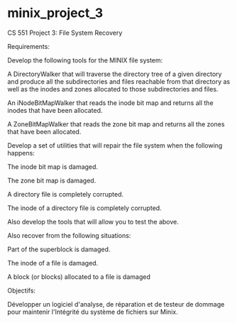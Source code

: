 # minix_project_3

CS 551 Project 3: File System Recovery

Requirements:

Develop the following tools for the MINIX file system:

A DirectoryWalker that will traverse the directory tree of a given directory and produce all the subdirectories and 
files reachable from that directory as well as the inodes and zones allocated to those subdirectories and files.

An iNodeBitMapWalker that reads the inode bit map and returns all the inodes that have been allocated.

A ZoneBitMapWalker that reads the zone bit map and returns all the zones that have been allocated.

Develop a set of utilities that will repair the file system when the following happens:

The inode bit map is damaged.

The zone bit map is damaged.

A directory file is completely corrupted.

The inode of a directory file is completely corrupted.

Also develop the tools that will allow you to test the above.

Also recover from the following situations:

Part of the superblock is damaged.

The inode of a file is damaged.

A block (or blocks) allocated to a file is damaged

Objectifs:

Développer un logiciel d'analyse, de réparation et de testeur de dommage pour maintenir l'Intégrité du système de fichiers sur Minix.
